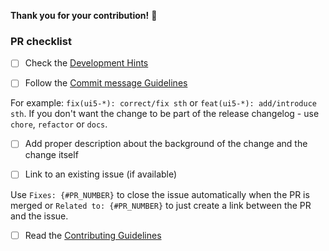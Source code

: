 **Thank you for your contribution!** 👏


### PR checklist
- [ ] Check the [Development Hints](https://sap.github.io/ui5-webcomponents/docs/contributing/DoD/)

- [ ] Follow the [Commit message Guidelines](https://github.com/UI5/webcomponents/blob/main/docs/5-contributing/02-conventions-and-guidelines.md#commit-message-style)

For example: `fix(ui5-*): correct/fix sth` or `feat(ui5-*): add/introduce sth`. If you don't want the change to be part of the release changelog - use `chore`, `refactor` or `docs`.

- [ ] Add proper description about the background of the change and the change itself

- [ ] Link to an existing issue (if available)

Use `Fixes: {#PR_NUMBER}` to close the issue automatically when the PR is merged
or `Related to: {#PR_NUMBER}` to just create a link between the PR and the issue.

- [ ] Read the [Contributing Guidelines](https://github.com/UI5/webcomponents/blob/main/CONTRIBUTING.md)
